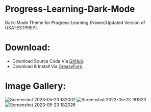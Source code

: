 # Progress-Learning-Dark-Mode
Dark-Mode Theme for Progress Learning (Newer/Updated Version of USATESTPREP).

# Download:
- Download Source Code Via [GitHub](https://github.com/Cracko298/Progress-Learning-Dark-Mode/releases/download/v1.0-alpha-1/Dark-Mode-Theme.js).
- Download & Install Via [GreasyFork](https://greasyfork.org/en/scripts/466937-progress-learning-dark-mode).

# Image Gallery:
![Screenshot 2023-05-23 182002](https://github.com/Cracko298/Progress-Learning-Dark-Mode/assets/78656905/0412b38e-bcf4-4025-96bc-2181dd3b5f00)
![Screenshot 2023-05-23 181923](https://github.com/Cracko298/Progress-Learning-Dark-Mode/assets/78656905/79d84634-43d2-4db1-9489-e8575a0af294)
![Screenshot 2023-05-23 182026](https://github.com/Cracko298/Progress-Learning-Dark-Mode/assets/78656905/a1b989de-1f8f-4ef7-b81c-4d63e53104c0)
